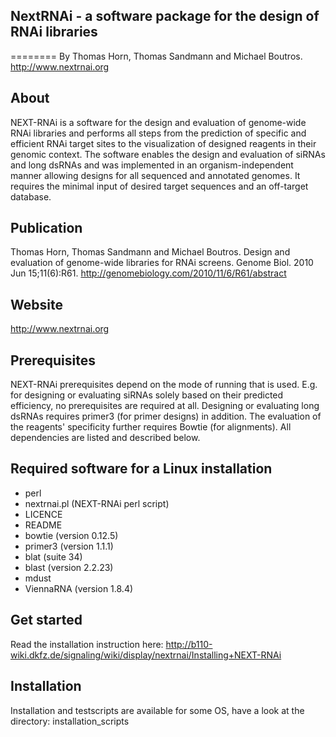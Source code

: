 ## NextRNAi - a software package for the design of RNAi libraries
========
By Thomas Horn, Thomas Sandmann and Michael Boutros. 
http://www.nextrnai.org

## About

NEXT-RNAi is a software for the design and evaluation of genome-wide RNAi libraries and performs all steps from the prediction of specific and efficient RNAi target sites to the visualization of designed reagents in their genomic context. The software enables the design and evaluation of siRNAs and long dsRNAs and was implemented in an organism-independent manner allowing designs for all sequenced and annotated genomes. It requires the minimal input of desired target sequences and an off-target database.

## Publication 
Thomas Horn, Thomas Sandmann and Michael Boutros. Design and evaluation of genome-wide libraries for RNAi screens. Genome Biol. 2010 Jun 15;11(6):R61. http://genomebiology.com/2010/11/6/R61/abstract

## Website
http://www.nextrnai.org

## Prerequisites
NEXT-RNAi prerequisites depend on the mode of running that is used. E.g. for designing or evaluating siRNAs solely based on their predicted efficiency, no prerequisites are required at all. Designing or evaluating long dsRNAs requires primer3 (for primer designs) in addition. The evaluation of the reagents' specificity further requires Bowtie (for alignments). All dependencies are listed and described below.

## Required software for a Linux installation
* perl
* nextrnai.pl (NEXT-RNAi perl script)
* LICENCE
* README
* bowtie (version 0.12.5)
* primer3 (version 1.1.1)
* blat (suite 34)
* blast (version 2.2.23)
* mdust
* ViennaRNA (version 1.8.4) 

## Get started
Read the installation instruction here: http://b110-wiki.dkfz.de/signaling/wiki/display/nextrnai/Installing+NEXT-RNAi

## Installation
Installation and testscripts are available for some OS, have a look at the directory: installation_scripts
